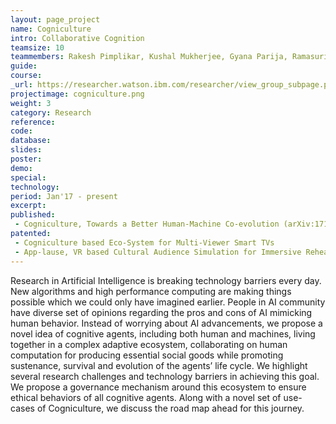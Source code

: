 ```yaml
---
layout: page_project
name: Cogniculture
intro: Collaborative Cognition
teamsize: 10
teammembers: Rakesh Pimplikar, Kushal Mukherjee, Gyana Parija, Ramasuri Naraynam, Rohith Vallam, Harith Vishvakarma, Ritwik Chaudhuri, Joydeep Mondal, Manish Kataria
guide:
course:
_url: https://researcher.watson.ibm.com/researcher/view_group_subpage.php?id=7807
projectimage: cogniculture.png
weight: 3
category: Research
reference:
code:
database: 
slides: 
poster: 
demo: 
special: 
technology: 
period: Jan'17 - present
excerpt:
published: 
 - Cogniculture, Towards a Better Human-Machine Co-evolution (arXiv:1712.03724) 
patented: 
 - Cogniculture based Eco-System for Multi-Viewer Smart TVs
 - App-lause, VR based Cultural Audience Simulation for Immersive Rehearsals
---
```

Research in Artificial Intelligence is breaking technology barriers every day. New algorithms and high performance computing are making things possible which we could only have imagined earlier. People in AI community have diverse set of opinions regarding the pros and cons of AI mimicking human behavior. Instead of worrying about AI advancements, we propose a novel idea of cognitive agents, including both human and machines, living together in a complex adaptive ecosystem, collaborating on human computation for producing essential social goods while promoting sustenance, survival and evolution of the agents’ life cycle. We highlight several research challenges and technology barriers in achieving this goal. We propose a governance mechanism around this ecosystem to ensure ethical behaviors of all cognitive agents. Along with a novel set of use-cases of Cogniculture, we discuss the road map ahead for this journey.
